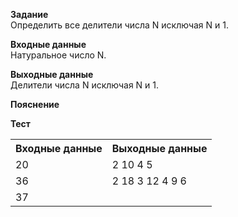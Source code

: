 **Задание**  
Определить все делители числа N исключая N и 1.  

**Входные данные**  
Натуральное число N.  

**Выходные данные**  
Делители числа N исключая N и 1.  

**Пояснение**  

**Тест**  
<table>
  <tr>
    <th>Входные данные</th>
    <th>Выходные данные</th>
  </tr>
  <tr>
    <td>20</td>
    <td>2 10 4 5</td>
  </tr>
  <tr>
    <td>36</td>
    <td>2 18 3 12 4 9 6</td>
  </tr>
  <tr>
    <td>37</td>
    <td> </td>
  </tr>
</table>
